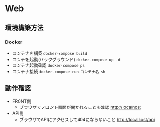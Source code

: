 # Web
## 環境構築方法
### Docker
- コンテナを構築
```docker-compose build```
- コンテを起動(バックグラウンド)
```docker-compose up -d```
- コンテナ起動確認
```docker-compose ps```
- コンテナ接続
```docker-compose run コンテナ名 sh```
## 動作確認
- FRONT側
  - ブラウザでフロント画面が開かれることを確認
  [http://localhost](http://localhost)
- API側
  - ブラウザでAPIにアクセスして404にならないこと
  [http://localhost/api](http://localhost/api)

